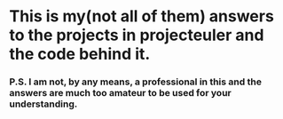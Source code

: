 # This is my(not all of them) answers to the projects in projecteuler and the code behind it.
### P.S. I am not, by any means, a professional in this and the answers are much too amateur to be used for your understanding.
